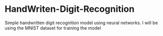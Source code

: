 # HandWriten-Digit-Recognition
Simple handwritten digit recognition model using neural networks. I will be using the MNIST dataset for training the model
